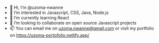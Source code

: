 - 👋 Hi, I’m @uzoma-nwanne
- 👀 I’m interested in Javascript, CSS, Java, Node.js
- 🌱 I’m currently learning React
- 💞️ I’m looking to collaborate on open source Javascript projects
- 📫 You can email me on uzoma.nwanne@gmail.com  or visit my portfolio on https://uzoma-portofolio.netlify.app/

<!---
uzoma-nwanne/uzoma-nwanne is a ✨ special ✨ repository because its `README.md` (this file) appears on your GitHub profile.
You can click the Preview link to take a look at your changes.
--->
